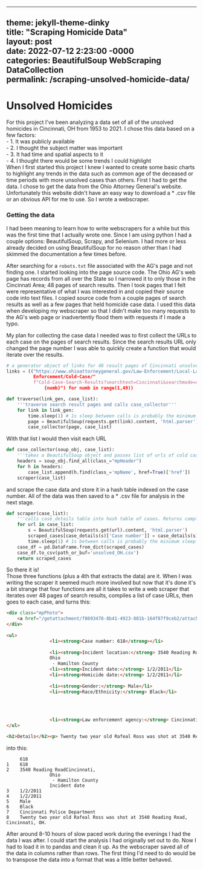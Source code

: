 
---
theme: jekyll-theme-dinky  
title: "Scraping Homicide Data"  
layout: post  
date: 2022-07-12 2:23:00 -0000  
categories: BeautifulSoup WebScraping DataCollection  
permalink: /scraping-unsolved-homicide-data/  
---


#  Unsolved Homicides
For this project I've been analyzing a data set of all of the unsolved homicides in Cincinnati, OH from 1953 to 2021. I chose this data based on a few factors:   
		- 1. It was publicly available  
		- 2. I thought the subject matter was important  
		- 3. It had time and spatial aspects to it  
		- 4. I thought there would be some trends I could highlight  
When I first started this project I knew I wanted to create some basic charts to highlight any trends in the data such as common age of the deceased or time periods with more unsolved cases than others. First I had to get the data. I chose to get the data from the Ohio Attorney General's website. Unfortunately this website didn't have an easy way to download a * .csv file or an obvious API for me to use. So I wrote a webscraper.  
### Getting the data
 I had been meaning to learn how to write webscrapers for a while but this was the first time that I actually wrote one. Since I am using python I had a couple options: BeautifulSoup, Scrapy, and Selenium. I had more or less already decided on using BeautifulSoup for no reason other than I had skimmed the documentation a few times before.   
 
 After searching for a ``robots.txt`` file associated with the AG's page and not finding one. I started looking into the page source code. The Ohio AG's web page has records from all over the State so I narrowed it to only those in the Cincinnati Area; 48 pages of search results. Then I took pages that I felt were representative of what I was interested in and copied their source code into text files. I copied source code from a couple pages of search results as well as a few pages that held homicide case data. I used this data when developing my webscraper so that I didn't make too many requests to the AG's web page or inadvertently flood them with requests if I made a typo. 
 
 My plan for collecting the case data I needed was to first collect the URLs to each case on the pages of search results. Since the search results URL only changed the page number I was able to quickly create a function that would iterate over the results.
 
```python
# a generator object of links for 48 result pages of Cincinnati unsolved homicides
links = (("https://www.ohioattorneygeneral.gov/Law-Enforcement/Local-Law- 
		  Enforcement/Cold-Case/"
          f"Cold-Case-Search-Results?searchtext=Cincinnati&searchmode=anyword&page=
	          {numb}") for numb in range(1,49))

def traverse(link_gen, case_list):
    '''traverse search result pages and calls case_collector'''
    for link in link_gen:
        time.sleep(1) # 1s sleep between calls is probably the minimum sleep time
        page = BeautifulSoup(requests.get(link).content, 'html.parser')    
        case_collector(page, case_list)        		  
```

With that list I would then visit each URL 

```python
def case_collector(soup_obj, case_list):
    '''takes a BeautifulSoup object and passes list of urls of cold cases to scraper'''    
    headers = soup_obj.find_all(class_="mpHeader")
    for h in headers:
        case_list.append(h.find(class_='mpName', href=True)['href'])
    scraper(case_list)
```

and scrape the case data and store it in a hash table indexed on the case number. All of the data was then saved to a * .csv file for analysis in the next stage.

```python
def scraper(case_list):
    '''calls case_details table into hash table of cases. Returns complete hash table of cold cases'''
    for url in case_list:
        s = BeautifulSoup(requests.get(url).content, 'html.parser')
        scraped_cases[case_details(s)['Case number']] = case_details(s)
        time.sleep(1) # 1s between calls is probably the minimum sleep time
    case_df = pd.DataFrame.from_dict(scraped_cases)
    case_df.to_csv(path_or_buf='unsolved_OH.csv')
    return scraped_cases
```

So there it is!   
Those three functions (plus a 4th that extracts the data) are it. When I was writing the scraper it seemed much more involved but now that it's done it's a bit strange that four functions are all it takes to write a web scraper that iterates over 48 pages of search results, compiles a list of case URLs, then goes to each case, and turns this:  

```html
<div class="mpPhoto">
    <a href="/getattachment/f8693478-8b41-4923-881b-164f87f9ceb2/attachment.aspx" target="_blank"><img src="/getattachment/f8693478-8b41-4923-881b-164f87f9ceb2/teaser.aspx" class="mpImgDefault" alt="Rafeal Ross" /></a>
</div>
    
<ul>
                <li><strong>Case number: 618</strong></li>
                
                <li><strong>Incident location:</strong> 3540 Reading Road<br />Cincinnati, 
                Ohio
                 - Hamilton County
                <li><strong>Incident date:</strong> 1/2/2011</li>
                <li><strong>Homicide date:</strong> 1/2/2011</li>
                
                <li><strong>Gender:</strong> Male</li>
                <li><strong>Race/Ethnicity:</strong> Black</li>
                
                
                
                
                <li><strong>Law enforcement agency:</strong> Cincinnati Police Department</li>
</ul>

<h2>Details</h2><p> Twenty two year old Rafeal Ross was shot at 3540 Reading Road, Cincinnati, OH.</p>
```

into this:

```
	 618
1	 618
2	 3540 Reading RoadCincinnati, 
                Ohio
                 - Hamilton County
                Incident date
3	 1/2/2011
4	 1/2/2011
5	 Male
6	 Black
7	 Cincinnati Police Department
8	 Twenty two year old Rafeal Ross was shot at 3540 Reading Road, Cincinnati, OH.
```

After around 8-10 hours of slow paced work during the evenings I had the data I was after. I could start the analysis I had originally set out to do. Now I had to load it in to pandas and clean it up. As the webscraper saved all of the data in columns rather than rows. The first thing I'd need to do would be to transpose the data into a format that was a little better behaved.
